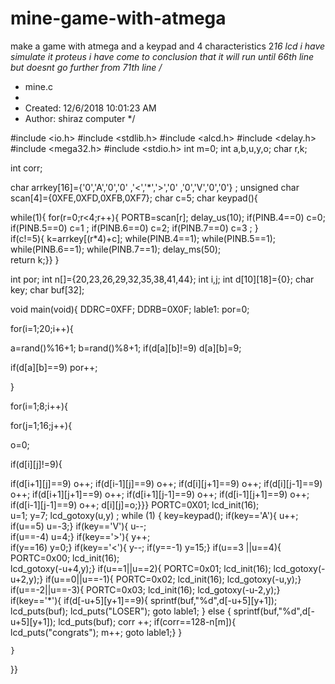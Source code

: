 # mine-game-with-atmega
make a game with atmega and a keypad and 4 characteristics 2*16 lcd
i have simulate it proteus i have come to conclusion that it will run until 66th line but doesnt go further from 71th line
/*
 * mine.c
 *
 * Created: 12/6/2018 10:01:23 AM
 * Author: shiraz computer
 */

#include <io.h>
#include <stdlib.h>
#include <alcd.h>
#include <delay.h>
#include <mega32.h>
#include <stdio.h>
int m=0;
int a,b,u,y,o;
char r,k;

int corr;

char arrkey[16]={'0','A','0','0'
                ,'<','*','>','0'
                ,'0','V','0','0'} ; 
unsigned char scan[4]={0XFE,0XFD,0XFB,0XF7};
char c=5;
char keypad(){
 

while(1){
for(r=0;r<4;r++){
PORTB=scan[r];
delay_us(10);
if(PINB.4==0)
c=0;
if(PINB.5==0)
c=1 ;
if(PINB.6==0)
c=2;
if(PINB.7==0)
c=3 ;  }      
if(c!=5){
 k=arrkey[(r*4)+c];
while(PINB.4==1);  while(PINB.5==1); while(PINB.6==1); while(PINB.7==1); 
delay_ms(50);        
return k;}} }

int por;
int n[]={20,23,26,29,32,35,38,41,44};
 int i,j; 
 int d[10][18]={0};
 char key;
 char buf[32];
 

void main(void){
 DDRC=0XFF;
     DDRB=0X0F; 
lable1:
por=0;

for(i=1;20;i++){

a=rand()%16+1;
b=rand()%8+1;
   if(d[a][b]!=9)
 d[a][b]=9;
 
if(d[a][b]==9)
 por++;

 }
     
 for(i=1;8;i++){ 
 
 for(j=1;16;j++){
 
 o=0; 
     
 if(d[i][j]!=9){
 
 if(d[i+1][j]==9)
 o++;
 if(d[i-1][j]==9)
 o++;
 if(d[i][j+1]==9)
 o++;
 if(d[i][j-1]==9)
 o++;
 if(d[i+1][j+1]==9)
 o++;
 if(d[i+1][j-1]==9)
 o++;
 if(d[i-1][j+1]==9)
 o++;
 if(d[i-1][j-1]==9)
 o++;
 d[i][j]=o;}}}
     PORTC=0X01;
     lcd_init(16);    
     u=1;
     y=7;
     lcd_gotoxy(u,y) ;
while (1)
    { key=keypad();
    if(key=='A'){ 
    u++;
    if(u==5)
    u=-3;}
     if(key=='V'){ 
    u--;     
    if(u==-4)
    u=4;}
    if(key=='>'){ 
    y++;   
    if(y==16)
    y=0;}
    if(key=='<'){ 
    y--;
    if(y==-1)
    y=15;}
    if(u==3 ||u==4){
    PORTC=0x00;
    lcd_init(16);    
    lcd_gotoxy(-u+4,y);}
    if(u==1||u==2){
    PORTC=0x01;
    lcd_init(16);
    lcd_gotoxy(-u+2,y);}
    if(u==0||u==-1){
    PORTC=0x02;
    lcd_init(16);
    lcd_gotoxy(-u,y);}
    if(u==-2||u==-3){ 
    PORTC=0x03;
    lcd_init(16);
    lcd_gotoxy(-u-2,y);}   
    if(key=='*'){ 
    if(d[-u+5][y+1]==9){
    sprintf(buf,"%d",d[-u+5][y+1]);
    lcd_puts(buf);
    lcd_puts("LOSER");
    goto lable1; }
    else   { 
    sprintf(buf,"%d",d[-u+5][y+1]);
    lcd_puts(buf);
    corr ++; 
    if(corr==128-n[m]){
    lcd_puts("congrats");
    m++;
    goto lable1;}    }

    
   
    }
}}  
